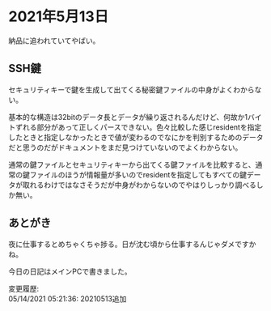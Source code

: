 # 2021年5月13日

納品に追われていてやばい。

## SSH鍵

セキュリティキーで鍵を生成して出てくる秘密鍵ファイルの中身がよくわからない。

基本的な構造は32bitのデータ長とデータが繰り返されるんだけど、何故か1バイトずれる部分があって正しくパースできない。色々比較した感じresidentを指定したときと指定しなかったときで値が変わるのでなにかを判別するためのデータだと思うのだがドキュメントをまだ見つけていないのでよくわからない。

通常の鍵ファイルとセキュリティキーから出てくる鍵ファイルを比較すると、通常の鍵ファイルのほうが情報量が多いのでresidentを指定してもすべての鍵データが取れるわけではなさそうだが中身がわからないのでやはりしっかり調べるしか無い。

## あとがき

夜に仕事するとめちゃくちゃ捗る。日が沈む頃から仕事するんじゃダメですかね。

今日の日記はメインPCで書きました。

変更履歴:  
05/14/2021 05:21:36: 20210513追加  
